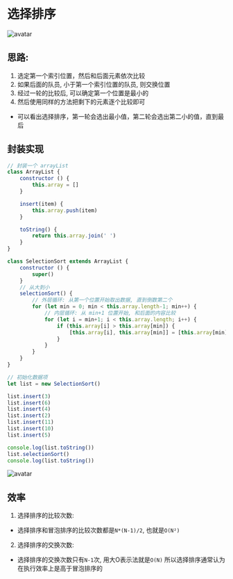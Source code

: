 # 选择排序
![avatar](https://upload-images.jianshu.io/upload_images/1102036-c570275e3deb7504?imageMogr2/auto-orient/strip|imageView2/2/w/464/format/webp)
## 思路:
1. 选定第一个索引位置，然后和后面元素依次比较 
2. 如果后面的队员, 小于第一个索引位置的队员, 则交换位置 
3. 经过一轮的比较后, 可以确定第一个位置是最小的 
4. 然后使用同样的方法把剩下的元素逐个比较即可
 - 可以看出选择排序，第一轮会选出最小值，第二轮会选出第二小的值，直到最后

## 封装实现
```js
// 封装一个 arrayList
class ArrayList {
    constructor () {
        this.array = []
    }

    insert(item) {
        this.array.push(item)
    }

    toString() {
        return this.array.join(' ')
    }
}

class SelectionSort extends ArrayList {
    constructor () {
        super()
    }
    // 从大到小
    selectionSort() {
        // 外层循环: 从第一个位置开始取出数据, 直到倒数第二个
        for (let min = 0; min < this.array.length-1; min++) {
            // 内层循环: 从 min+1 位置开始, 和后面的内容比较
            for (let i = min+1; i < this.array.length; i++) {
                if (this.array[i] > this.array[min]) {
                    [this.array[i], this.array[min]] = [this.array[min], this.array[i]]
                }
            }
        }
    }
}

// 初始化数据项
let list = new SelectionSort()

list.insert(3)
list.insert(6)
list.insert(4)
list.insert(2)
list.insert(11)
list.insert(10)
list.insert(5)

console.log(list.toString())
list.selectionSort()
console.log(list.toString())
```
![avatar](https://upload-images.jianshu.io/upload_images/1102036-71ccc1ed70cb90c8?imageMogr2/auto-orient/strip|imageView2/2/w/938/format/webp)

## 效率
1. 选择排序的比较次数:
 - 选择排序和冒泡排序的比较次数都是`N*(N-1)/2`, 也就是`O(N²)`
2. 选择排序的交换次数:
 - 选择排序的交换次数只有`N-1`次, 用大O表示法就是`O(N)`
所以选择排序通常认为在执行效率上是高于冒泡排序的
